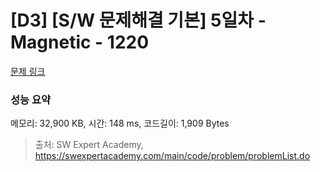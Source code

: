 # [D3] [S/W 문제해결 기본] 5일차 - Magnetic - 1220 

[문제 링크](https://swexpertacademy.com/main/code/problem/problemDetail.do?contestProbId=AV14hwZqABsCFAYD) 

### 성능 요약

메모리: 32,900 KB, 시간: 148 ms, 코드길이: 1,909 Bytes



> 출처: SW Expert Academy, https://swexpertacademy.com/main/code/problem/problemList.do
